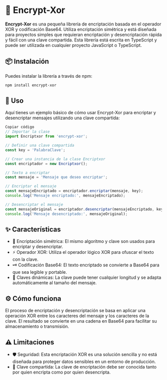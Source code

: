 # 🔐 Encrypt-Xor

**Encrypt-Xor** es una pequeña librería de encriptación basada en el operador XOR y codificación Base64. Utiliza encriptación simétrica y está diseñada para proyectos simples que requieran encriptación y desencriptación rápida y fácil con una clave compartida. Esta librería está escrita en TypeScript y puede ser utilizada en cualquier proyecto JavaScript o TypeScript.

## 📦 Instalación

Puedes instalar la librería a través de npm:

```bash
npm install encrypt-xor
```

## 🚀 Uso

Aquí tienes un ejemplo básico de cómo usar Encrypt-Xor para encriptar y desencriptar mensajes utilizando una clave compartida:

```typescript
Copiar código
// Importar la clase
import Encriptxor from 'encrypt-xor';

// Definir una clave compartida
const key = 'PalabraClave';

// Crear una instancia de la clase Encriptxor
const encriptador = new Encriptxor();

// Texto a encriptar
const mensaje = 'Mensaje que deseo encriptar';

// Encriptar el mensaje
const mensajeEncriptado = encriptador.encriptar(mensaje, key);
console.log('Mensaje encriptado:', mensajeEncriptado);

// Desencriptar el mensaje
const mensajeOriginal = encriptador.desencriptar(mensajeEncriptado, key);
console.log('Mensaje desencriptado:', mensajeOriginal);
```

## ✨ Características

- 🔑 Encriptación simétrica: El mismo algoritmo y clave son usados para encriptar y desencriptar.
- ⚡ Operador XOR: Utiliza el operador lógico XOR para ofuscar el texto con la clave.
- 🗝️ Codificación Base64: El texto encriptado se convierte a Base64 para que sea legible y portable.
- 🔄 Claves dinámicas: La clave puede tener cualquier longitud y se adapta automáticamente al tamaño del mensaje.

## ⚙️ Cómo funciona

El proceso de encriptación y desencriptación se basa en aplicar una operación XOR entre los caracteres del mensaje y los caracteres de la clave. El resultado se convierte en una cadena en Base64 para facilitar su almacenamiento o transmisión.

## ⚠️ Limitaciones

- 🛡️ Seguridad: Esta encriptación XOR es una solución sencilla y no está diseñada para proteger datos sensibles en un entorno de producción.
- 🔐 Clave compartida: La clave de encriptación debe ser conocida tanto por quien encripta como por quien desencripta.

